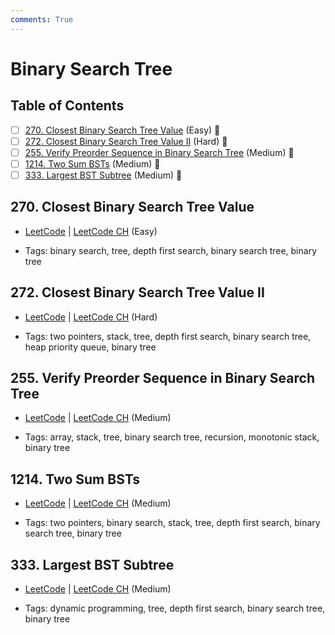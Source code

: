 ```yaml
---
comments: True
---
```


# Binary Search Tree

## Table of Contents

- [ ] [270. Closest Binary Search Tree Value](https://leetcode.cn/problems/closest-binary-search-tree-value/) (Easy) 👑
- [ ] [272. Closest Binary Search Tree Value II](https://leetcode.cn/problems/closest-binary-search-tree-value-ii/) (Hard) 👑
- [ ] [255. Verify Preorder Sequence in Binary Search Tree](https://leetcode.cn/problems/verify-preorder-sequence-in-binary-search-tree/) (Medium) 👑
- [ ] [1214. Two Sum BSTs](https://leetcode.cn/problems/two-sum-bsts/) (Medium) 👑
- [ ] [333. Largest BST Subtree](https://leetcode.cn/problems/largest-bst-subtree/) (Medium) 👑

## 270. Closest Binary Search Tree Value

-   [LeetCode](https://leetcode.com/problems/closest-binary-search-tree-value/) | [LeetCode CH](https://leetcode.cn/problems/closest-binary-search-tree-value/) (Easy)

-   Tags: binary search, tree, depth first search, binary search tree, binary tree
## 272. Closest Binary Search Tree Value II

-   [LeetCode](https://leetcode.com/problems/closest-binary-search-tree-value-ii/) | [LeetCode CH](https://leetcode.cn/problems/closest-binary-search-tree-value-ii/) (Hard)

-   Tags: two pointers, stack, tree, depth first search, binary search tree, heap priority queue, binary tree
## 255. Verify Preorder Sequence in Binary Search Tree

-   [LeetCode](https://leetcode.com/problems/verify-preorder-sequence-in-binary-search-tree/) | [LeetCode CH](https://leetcode.cn/problems/verify-preorder-sequence-in-binary-search-tree/) (Medium)

-   Tags: array, stack, tree, binary search tree, recursion, monotonic stack, binary tree
## 1214. Two Sum BSTs

-   [LeetCode](https://leetcode.com/problems/two-sum-bsts/) | [LeetCode CH](https://leetcode.cn/problems/two-sum-bsts/) (Medium)

-   Tags: two pointers, binary search, stack, tree, depth first search, binary search tree, binary tree
## 333. Largest BST Subtree

-   [LeetCode](https://leetcode.com/problems/largest-bst-subtree/) | [LeetCode CH](https://leetcode.cn/problems/largest-bst-subtree/) (Medium)

-   Tags: dynamic programming, tree, depth first search, binary search tree, binary tree

